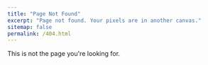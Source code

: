 ```yaml
---
title: "Page Not Found"
excerpt: "Page not found. Your pixels are in another canvas."
sitemap: false
permalink: /404.html
---
```


This is not the page you're looking for.

<script type="text/javascript">
  var GOOG_FIXURL_LANG = 'en';
  var GOOG_FIXURL_SITE = '{{ site.url }}'
</script>
<script type="text/javascript"
  src="//linkhelp.clients.google.com/tbproxy/lh/wm/fixurl.js">
</script>
